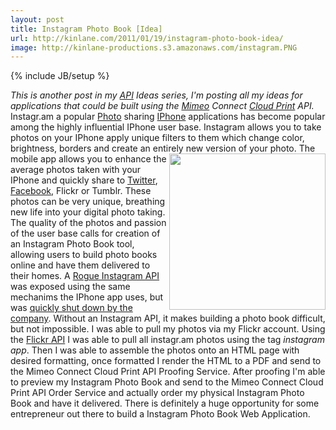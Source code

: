 ```yaml
---
layout: post
title: Instagram Photo Book [Idea]
url: http://kinlane.com/2011/01/19/instagram-photo-book-idea/
image: http://kinlane-productions.s3.amazonaws.com/instagram.PNG
---
```

{% include JB/setup %}
<em>This is another post in my <a href="http://www.apievangelist.com/">API</a> Ideas series, I'm posting all my ideas for applications that could be built using the <a href="http://www.mimeo.com">Mimeo</a> Connect <a href="http://www.kinlane.com/category/cloud-computing/cloud-print/">Cloud Print</a> API.</em>
Instagr.am a popular <a href="http://www.kinlane.com/category/publishing/">Photo</a> sharing <a href="http://www.kinlane.com/category/mobile/iphone/">IPhone</a> applications has become popular among the highly influential IPhone user base.
Instagram allows you to take photos on your IPhone apply unique filters to them which change color, brightness, borders and create an entirely new version of your photo. <img src="http://kinlane-productions.s3.amazonaws.com/instagram.PNG"  width="250" align="right" /> The mobile app allows you to enhance the average photos taken with your IPhone and quickly share to <a href="http://www.kinlane.com/category/twitter/">Twitter</a>, <a href="http://www.kinlane.com/category/facebook/">Facebook</a>, Flickr or Tumblr.
These photos can be very unique, breathing new life into your digital photo taking.
The quality of the photos and passion of the user base calls for creation of an Instagram Photo Book tool, allowing users to build photo books online and have them delivered to their homes.
A <a href="http://www.kinlane.com/2010/12/instagram-launches-api/" target="_blank">Rogue Instagram API</a> was exposed using the same mechanims the IPhone app uses, but was <a href="http://blog.programmableweb.com/2011/01/12/instagram-shuts-down-third-party-developers-plans-official-api/" target="_blank">quickly shut down by the company</a>. Without an Instagram API, it makes building a photo book difficult, but not impossible.
I was able to pull my photos via my Flickr account. Using the <a href="http://www.apievangelist.com/api-detail.php?API_ID=116" target="_blank">Flickr API</a> I was able to pull all instagr.am photos using the tag <em>instagram app</em>.
Then I was able to assemble the photos onto an HTML page with desired formatting, once formatted I render the HTML to a PDF and send to the Mimeo Connect Cloud Print API Proofing Service.
After proofing I'm able to preview my Instagram Photo Book and send to the Mimeo Connect Cloud Print API Order Service and actually order my physical Instagram Photo Book and have it delivered.
There is definitely a huge opportunity for some entrepreneur out there to build a Instagram Photo Book Web Application.